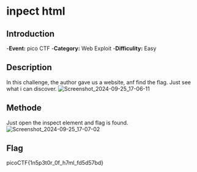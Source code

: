 # inpect html
## Introduction
-**Event:** pico CTF
-**Category:** Web Exploit
-**Difficulity:** Easy

## Description
In this challenge, the author gave us a website, anf find the flag. Just see what i can discover.
![Screenshot_2024-09-25_17-06-11](https://github.com/user-attachments/assets/920bc9e4-c181-4624-abac-c1730aa34e17)

## Methode
Just open the inspect element and flag is found.
![Screenshot_2024-09-25_17-07-02](https://github.com/user-attachments/assets/e6164c21-723c-40f5-9b7a-f6daf104949c)

## Flag
picoCTF{1n5p3t0r_0f_h7ml_fd5d57bd}

